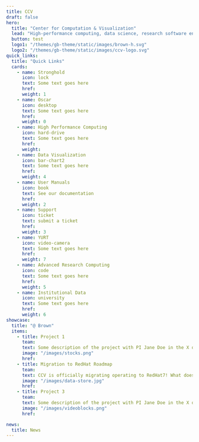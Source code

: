 ```yaml
---
title: CCV
draft: false
hero:
  title: "Center for Computation & Visualization"
  lead: "High-performance computing, data science, research software engineering, and visualization at Brown University."
  button: test
  logo1: "/themes/gb-theme/static/images/brown-h.svg"
  logo2: "/themes/gb-theme/static/images/ccv-logo.svg"
quick_links:
  title: "Quick Links"
  cards:
    - name: Stronghold
      icon: lock
      text: Some text goes here
      href:
      weight: 1
    - name: Oscar
      icon: desktop
      text: Some text goes here
      href:
      weight: 0
    - name: High Performance Computing
      icon: hard-drive
      text: Some text goes here
      href:
      weight:
    - name: Data Visualization
      icon: bar-chart2
      text: Some text goes here
      href:  
      weight: 4
    - name: User Manuals
      icon: book
      text: See our documentation
      href:
      weight: 2
    - name: Support
      icon: ticket
      text: submit a ticket
      href:
      weight: 3
    - name: YURT
      icon: video-camera
      text: Some text goes here
      href:
      weight: 7
    - name: Advanced Research Computing
      icon: code
      text: Some text goes here
      href:
      weight: 5
    - name: Institutional Data
      icon: university
      text: Some text goes here
      href:
      weight: 6
showcase:
  title: "@ Brown"
  items:
    - title: Project 1
      team:
      text: Some description of the project with PI Jane Doe in the X department.
      image: "/images/stocks.png"
      href:
    - title: Migration to RedHat Roadmap
      team:
      text: CCV is officially migrating operating to RedHat7! What does this mean for you?
      image: "/images/data-store.jpg"
      href:
    - title: Project 3
      team:
      text: Some description of the project with PI Jane Doe in the X department.
      image: "/images/videoblocks.png"
      href:

news:
  title: News
---
```

